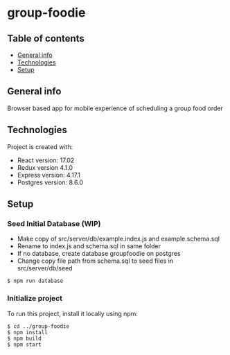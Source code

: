 # group-foodie


## Table of contents
* [General info](#general-info)
* [Technologies](#technologies)
* [Setup](#setup)

## General info
Browser based app for mobile experience of scheduling a group food order

## Technologies
Project is created with:
* React version: 17.02
* Redux version 4.1.0
* Express version: 4.17.1
* Postgres version: 8.6.0

## Setup
### Seed Initial Database (WIP)
* Make copy of src/server/db/example.index.js and example.schema.sql
* Rename to index.js and schema.sql in same folder
* If no database, create database groupfoodie on postgres
* Change copy file path from schema.sql to seed files in src/server/db/seed
```
$ npm run database
```

### Initialize project
To run this project, install it locally using npm:

```
$ cd ../group-foodie
$ npm install
$ npm build
$ npm start
```
